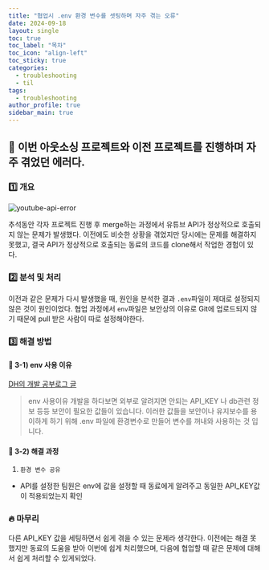 ```yaml
---
title: "협업시 .env 환경 변수를 셋팅하며 자주 겪는 오류"
date: 2024-09-18
layout: single
toc: true
toc_label: "목차"
toc_icon: "align-left"
toc_sticky: true
categories:  
  - troubleshooting
  - til
tags:
  - troubleshooting
author_profile: true
sidebar_main: true
---
```


## :ledger: 이번 아웃소싱 프로젝트와 이전 프로젝트를 진행하며 자주 겪었던 에러다.

### :one: 개요

![youtube-api-error](https://github.com/user-attachments/assets/90ea8b0a-37a7-447e-86d6-6ef949fbff8c)

추석동안 각자 프로젝트 진행 후 merge하는 과정에서 유튜브 API가 정상적으로 호출되지 않는 문제가 발생했다. 이전에도 비슷한 상황을 겪었지만 당시에는 문제를 해결하지 못했고, 결국 API가 정상적으로 호출되는 동료의 코드를 clone해서 작업한 경험이 있다.

### :two: 분석 및 처리
이전과 같은 문제가 다시 발생했을 때, 원인을 분석한 결과 `.env`파일이 제대로 설정되지 않은 것이 원인이었다. 협업 과정에서 `env`파일은 보안상의 이유로 Git에 업로드되지 않기 때문에 pull 받은 사람이 따로 설정해야한다.

### :three: 해결 방법
#### :pushpin: 3-1) env 사용 이유
[DH의 개발 공부로그 글](https://shape-coding.tistory.com/entry/React-%EB%A6%AC%EC%95%A1%ED%8A%B8%EC%97%90%EC%84%9C-env-%ED%99%98%EA%B2%BD%EB%B3%80%EC%88%98-%EC%82%AC%EC%9A%A9%ED%95%98%EA%B8%B0)
> env 사용이유 개발을 하다보면 외부로 알려지면 안되는 API_KEY 나 db관련 정보 등등 보안이 필요한 값들이 있습니다. 이러한 값들을 보안이나 유지보수를 용이하게 하기 위해 .env 파일에 환경변수로 만들어 변수를 꺼내와 사용하는 것 입니다.

#### :pushpin: 3-2) 해결 과정
1. `환경 변수 공유`
  - API를 설정한 팀원은 env에 값을 설정할 때 동료에게 알려주고 동일한 API_KEY값이 적용되었는지 확인

### :fire: 마무리
다른 API_KEY 값을 세팅하면서 쉽게 겪을 수 있는 문제라 생각한다. 이전에는 해결 못 했지만 동료의 도움을 받아 이번에 쉽게 처리했으며, 다음에 협업할 때 같은 문제에 대해서 쉽게 처리할 수 있게되었다.